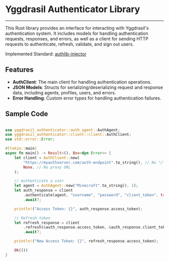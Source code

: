 # Yggdrasil Authenticator Library

---

This Rust library provides an interface for interacting with Yggdrasil's authentication system. It includes models for handling authentication requests, responses, and errors, as well as a client for sending HTTP requests to authenticate, refresh, validate, and sign out users.

Implemented Standard: [authlib-injector](https://github.com/yushijinhun/authlib-injector/wiki/Yggdrasil-%E6%9C%8D%E5%8A%A1%E7%AB%AF%E6%8A%80%E6%9C%AF%E8%A7%84%E8%8C%83)

## Features

- **AuthClient**: The main client for handling authentication operations.
- **JSON Models**: Structs for serializing/deserializing request and response data, including agents, profiles, users, and errors.
- **Error Handling**: Custom error types for handling authentication failures.

## Sample Code

```rust

use yggdrasil_authenticator::auth_agent::AuthAgent;
use yggdrasil_authenticator::client::client::AuthClient;
use std::error::Error;

#[tokio::main]
async fn main() -> Result<(), Box<dyn Error>> {
    let client = AuthClient::new(
        "https://myauthserver.com/auth-endpoint".to_string(), // No "/" at the end
        None, // No proxy URL
    );

    // Authenticate a user
    let agent = AuthAgent::new("Minecraft".to_string(), 1);
    let auth_response = client
        .authenticate(agent, "username", "password", "client_token", true)
        .await?;

    println!("Access Token: {}", auth_response.access_token);

    // Refresh token
    let refresh_response = client
        .refresh(&auth_response.access_token, &auth_response.client_token, true, None)
        .await?;

    println!("New Access Token: {}", refresh_response.access_token);

    Ok(())
}

```